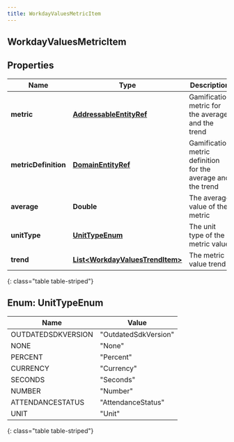 ```yaml
---
title: WorkdayValuesMetricItem
---
```


## WorkdayValuesMetricItem

## Properties

| Name                 | Type                                                                                     | Description                                                  | Notes      |
| -------------------- | ---------------------------------------------------------------------------------------- | ------------------------------------------------------------ | ---------- |
| **metric**           | <!----><!---->[**AddressableEntityRef**](AddressableEntityRef.md)<!---->                 | Gamification metric for the average and the trend            | [optional] |
| **metricDefinition** | <!----><!---->[**DomainEntityRef**](DomainEntityRef.md)<!---->                           | Gamification metric definition for the average and the trend | [optional] |
| **average**          | <!----><!---->**Double**<!---->                                                          | The average value of the metric                              | [optional] |
| **unitType**         | [**UnitTypeEnum**](#UnitTypeEnum)<!---->                                                 | The unit type of the metric value                            | [optional] |
| **trend**            | <!----><!---->[**List&lt;WorkdayValuesTrendItem&gt;**](WorkdayValuesTrendItem.md)<!----> | The metric value trend                                       | [optional] |

{: class="table table-striped"}

<a name="UnitTypeEnum"></a>

## Enum: UnitTypeEnum

| Name               | Value                          |
| ------------------ | ------------------------------ |
| OUTDATEDSDKVERSION | &quot;OutdatedSdkVersion&quot; |
| NONE               | &quot;None&quot;               |
| PERCENT            | &quot;Percent&quot;            |
| CURRENCY           | &quot;Currency&quot;           |
| SECONDS            | &quot;Seconds&quot;            |
| NUMBER             | &quot;Number&quot;             |
| ATTENDANCESTATUS   | &quot;AttendanceStatus&quot;   |
| UNIT               | &quot;Unit&quot;               |

{: class="table table-striped"}
